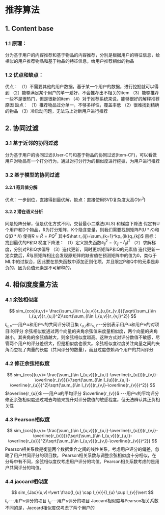 # 推荐算法
## 1. Content base
### 1.1 原理：
分为基于用户的内容推荐和基于物品的内容推荐，分别是根据用户的特征信息，给相似的用户推荐物品和基于物品的特征信息，给用户推荐相似的物品
### 1.2 优点和缺点：
优点：
（1）不需要其他的用户数据，基于某一个用户的数据，进行挖掘就可以得到
（2）能够满足某个用户的单一爱好，不会推荐出不相关的item
（3）能够推荐一些不是很热门，但是很新的item
（4）对于推荐系统来说，能够很好的解释推荐原因
缺点：
（1）推荐物品过分单一，不够多样性，覆盖率低
（2）很难找到精确的物品
（3）冷启动问题，无法马上对新用户进行推荐

## 2. 协同过滤
### 3.1 基于近邻的协同过滤
分为基于用户的协同过滤(User-CF)和基于物品的协同过滤(Item-CF)，可以看做用户对物品有一个打分行为，通过对打分行为的相似度进行挖掘，为用户进行推荐

### 3.2 基于模型的协同过滤
#### 3.2.1 奇异值分解
优点：一步到位，直接得到最优解，缺点：直接使用SVD复杂度太高$O(n^3)$
#### 3.2.2 潜在语义分析
同是矩阵分解，但是优化方式不同，交替最小二乘法(ALS) 和梯度下降法
假定有U个用户和D个物品，R为打分矩阵，K个隐含变量，则我们需要找到矩阵$P(U*K)$和$Q(D*K)$
使得$R \approx \hat R = PQ^T$ 其中$\hat r_{ij}=\sum_{k=1}^kp_{ik}q_{kj}$
目标：找到最优的$P$和$Q$
梯度下降法：
（1）定义损失函数$e_{ij}^{2}= (r_{ij}-\hat r_{ij})^2$
（2）求解梯度，分别对P和Q求偏导
（3）迭代更新，同时更新矩阵P和Q的元素值
迭代更新一定次数后，$\hat R$与原矩阵相比会发现原矩阵的缺省值在预测矩阵中的值为0，类似于ML中的过拟合，因此要在损失函数中添加正则化项，并且限定P和Q中的元素是非负的，因为负值元素是不可解释的。

## 4. 相似度度量方法
### 4.1 余弦相似度
$$
sim_{cos}(u,v)= \frac{\sum_{i\in I_{u,v}}r_{u,i}r_{v,i}}{\sqrt{\sum_{i\in I_{u,v}}r_{u,i}^2}\sqrt{\sum_{i\in I_{u,v}}r_{v,i}^2}}
$$
$I_{u,v}$---用户$u$和用户$v$的共同评分项目集
$r_{u,i}$和$r_{v,i}$---分别表示用户$u$和用户$v$的对项目i的评分
余弦相似度通过两个向量的夹角余弦值来度量相似度，两个向量的夹角越小，其夹角的余弦值越大，则余弦相似度越高。这种方式对评分数值不敏感，尽管两个用户的评分差很大，但是相似度也很大。余弦相似度过度关注向量之间的夹角而忽视了向量的长度（共同评分的数量），而且过度依赖两个用户的共同评分
### 4.2 修正余弦相似度
$$
sim_{cos}(u,v)= \frac{\sum_{i\in I_{u,v}}(r_{u,i}-\overline{r_{u}})(r_{v,i}-\overline{r_{v}})}{\sqrt{\sum_{i\in I_{u}}(r_{u,i}-\overline{r_{u}})^2}\sqrt{\sum_{i\in I_{v}}(r_{v,i}-\overline{r_{v}})^2}}
$$
$\overline{r_{u}}$ ---用户$u$的平均评分
$\overline{r_{v}}$ ---用户$v$的平均评分
修正余弦相似度通过减去均值来提升对评分数值的敏感程度，但无法辨认其正负相关性
### 4.3 Pearson相似度
$$
sim_{cos}(u,v)= \frac{\sum_{i\in I_{u,v}}(r_{u,i}-\overline{r_{u}})(r_{v,i}-\overline{r_{v}})}{\sqrt{\sum_{i\in I_{u,v}}(r_{u,i}-\overline{r_{u}})^2}\sqrt{\sum_{i\in I_{u,v}}(r_{v,i}-\overline{r_{v}})^2}}
$$
Pearson相关系数是衡量两个数据集合之间的线性关系，考虑用户评分的偏差，忽略了用户共同评分的项目数。
Pearson相关系数与调整余弦相似度十分相似，在分母中有不同，余弦相似度仅考虑用户评分的均值，Pearson相关系数考虑的是用户共同评分的均值。
### 4.4 jaccard相似度
$$
sim_{Jac}(u,v)=\vert \frac{I_{u} \cap I_{v}}{I_{u} \cup I_{v}}\vert
$$
$I_{v}$---用户$v$评分的项目
$I_{u}$---用户$u$评分的项目
Jaccard相似度与Pearson相关系数不同的是，Jaccard相似度仅考虑了两个用户的